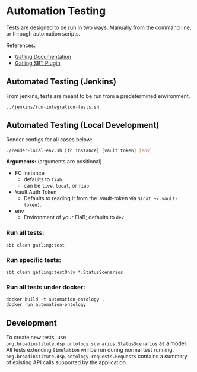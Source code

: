# Automation Testing

Tests are designed to be run in two ways. Manually from the command line, or through automation scripts.

References:
* [Gatling Documentation](https://gatling.io/docs/current/)
* [Gatling SBT Plugin](https://github.com/gatling/gatling-sbt-plugin-demo)

## Automated Testing (Jenkins)

From jenkins, tests are meant to be run from a predetermined environment. 
```
../jenkins/run-integration-tests.sh
```

## Automated Testing (Local Development)

Render configs for all cases below:
```bash
./render-local-env.sh [fc instance] [vault token] [env]
```
**Arguments:** (arguments are positional)

* FC Instance 
  * defaults to `fiab`
  * can be `live`, `local`, or `fiab`
* Vault Auth Token
  * Defaults to reading it from the .vault-token via `$(cat ~/.vault-token)`.
* env
  * Environment of your FiaB; defaults to `dev`

### Run all tests:
```
sbt clean gatling:test 
```

### Run specific tests:
```
sbt clean gatling:testOnly *.StatusScenarios 
```

### Run all tests under docker:
```
docker build -t automation-ontology .
docker run automation-ontology
```

## Development
To create new tests, use `org.broadinstitute.dsp.ontology.scenarios.StatusScenarios` as a model. 
All tests extending `Simulation` will be run during normal test running. 
`org.broadinstitute.dsp.ontology.requests.Requests` contains a summary of existing API calls supported
by the application. 

